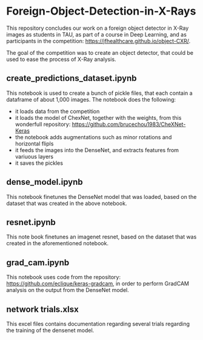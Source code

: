 # Foreign-Object-Detection-in-X-Rays
This repository concludes our work on a foreign object detector in X-Ray images as students in TAU, as part of a course in Deep Learning, and as participants in the competition: https://jfhealthcare.github.io/object-CXR/.

The goal of the competition was to create an object detector, that could be used to ease the process of X-Ray analysis.

## create_predictions_dataset.ipynb
This notebook is used to create a bunch of pickle files, that each contain a dataframe of about 1,000 images.
The notebook does the following:
  - it loads data from the competition
  - it loads the model of ChexNet, together with the weights, from this wonderfull repository: https://github.com/brucechou1983/CheXNet-Keras
  - the notebook adds augmentations such as minor rotations and  horizontal flipls
  - it feeds the images into the DenseNet, and extracts features from variuous layers
  - it saves the pickles
  
## dense_model.ipynb
This notebook finetunes the DenseNet model that was loaded, based on the dataset that was created in the above notebook.

## resnet.ipynb
This note book finetunes an imagenet resnet, based on the dataset that was created in the aforementioned notebook.

## grad_cam.ipynb
This notebook uses code from the repository: https://github.com/eclique/keras-gradcam, in order to perform GradCAM analysis on the output from the DenseNet model.

## network trials.xlsx
This excel files contains documentation regarding several trials regarding the training of the densenet model. 
